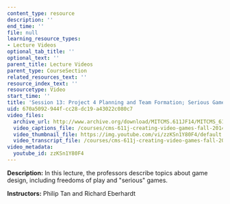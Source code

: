 ```yaml
---
content_type: resource
description: ''
end_time: ''
file: null
learning_resource_types:
- Lecture Videos
optional_tab_title: ''
optional_text: ''
parent_title: Lecture Videos
parent_type: CourseSection
related_resources_text: ''
resource_index_text: ''
resourcetype: Video
start_time: ''
title: 'Session 13: Project 4 Planning and Team Formation; Serious Games'
uid: 670a5092-944f-cc28-dc19-a43022c080c7
video_files:
  archive_url: http://www.archive.org/download/MITCMS.611JF14/MITCMS_611JF14_lec13_300k.mp4
  video_captions_file: /courses/cms-611j-creating-video-games-fall-2014/41376ab9dbc25ba8a19efaea28a1fc61_zzKSn1Y80F4.vtt
  video_thumbnail_file: https://img.youtube.com/vi/zzKSn1Y80F4/default.jpg
  video_transcript_file: /courses/cms-611j-creating-video-games-fall-2014/dc3b6e21713b255b415f4d4cae9a23f5_zzKSn1Y80F4.pdf
video_metadata:
  youtube_id: zzKSn1Y80F4
---
```


**Description:** In this lecture, the professors describe topics about game design, including freedoms of play and "serious" games.

**Instructors:** Philip Tan and Richard Eberhardt